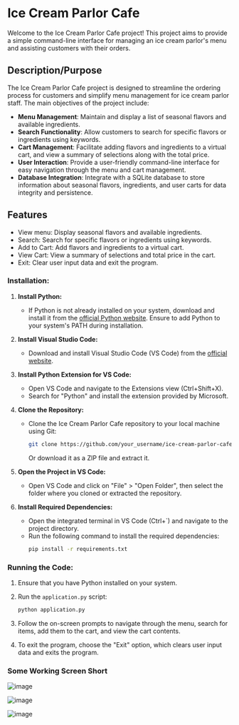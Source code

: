 # Ice Cream Parlor Cafe

Welcome to the Ice Cream Parlor Cafe project! This project aims to provide a simple command-line interface for managing an ice cream parlor's menu and assisting customers with their orders.

## Description/Purpose

The Ice Cream Parlor Cafe project is designed to streamline the ordering process for customers and simplify menu management for ice cream parlor staff. The main objectives of the project include:

- **Menu Management**: Maintain and display a list of seasonal flavors and available ingredients.
- **Search Functionality**: Allow customers to search for specific flavors or ingredients using keywords.
- **Cart Management**: Facilitate adding flavors and ingredients to a virtual cart, and view a summary of selections along with the total price.
- **User Interaction**: Provide a user-friendly command-line interface for easy navigation through the menu and cart management.
- **Database Integration**: Integrate with a SQLite database to store information about seasonal flavors, ingredients, and user carts for data integrity and persistence.

## Features

- View menu: Display seasonal flavors and available ingredients.
- Search: Search for specific flavors or ingredients using keywords.
- Add to Cart: Add flavors and ingredients to a virtual cart.
- View Cart: View a summary of selections and total price in the cart.
- Exit: Clear user input data and exit the program.

### Installation:

1. **Install Python:**
   - If Python is not already installed on your system, download and install it from the [official Python website](https://www.python.org/). Ensure to add Python to your system's PATH during installation.

2. **Install Visual Studio Code:**
   - Download and install Visual Studio Code (VS Code) from the [official website](https://code.visualstudio.com/).

3. **Install Python Extension for VS Code:**
   - Open VS Code and navigate to the Extensions view (Ctrl+Shift+X).
   - Search for "Python" and install the extension provided by Microsoft.

4. **Clone the Repository:**
   - Clone the Ice Cream Parlor Cafe repository to your local machine using Git:
     ```bash
     git clone https://github.com/your_username/ice-cream-parlor-cafe.git
     ```
     Or download it as a ZIP file and extract it.

5. **Open the Project in VS Code:**
   - Open VS Code and click on "File" > "Open Folder", then select the folder where you cloned or extracted the repository.

6. **Install Required Dependencies:**
   - Open the integrated terminal in VS Code (Ctrl+`) and navigate to the project directory.
   - Run the following command to install the required dependencies:
     ```bash
     pip install -r requirements.txt
     ```

### Running the Code:
1. Ensure that you have Python installed on your system.
2. Run the `application.py` script:

   ```bash
   python application.py
   ```

3. Follow the on-screen prompts to navigate through the menu, search for items, add them to the cart, and view the cart contents.
4. To exit the program, choose the "Exit" option, which clears user input data and exits the program.

### Some Working Screen Short
![image](https://github.com/abhishek10027/L7_Informatics_Assignment/assets/132592735/17dbd366-5d02-446e-8111-3d611915ebc5)

![image](https://github.com/abhishek10027/L7_Informatics_Assignment/assets/132592735/e35ee273-ab73-4a43-bf8d-c2584fa706a1)

![image](https://github.com/abhishek10027/L7_Informatics_Assignment/assets/132592735/24520bc9-f86c-4fb4-8446-07e7f633e47a)





